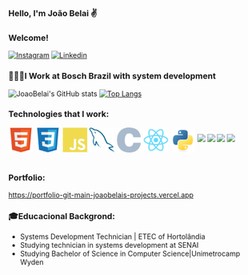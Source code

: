 ### Hello, I'm João Belai ✌️
### Welcome!
[![Instagram](https://img.shields.io/badge/Instagram-E4405F?style=for-the-badge&logo=instagram&logoColor=white)](https://www.instagram.com/joao_belai/)
[![Linkedin](https://img.shields.io/badge/LinkedIn-0077B5?style=for-the-badge&logo=linkedin&logoColor=white)](https://www.linkedin.com/in/joao-pedro-belai-27611b299/) <br/>

### 👨🏻‍💻I Work at Bosch Brazil with system development <br/>

![JoaoBelai's GitHub stats](https://github-readme-stats.vercel.app/api?username=JoaoBelai&show_icons=true&theme=tokyonight&hide_border=true)
[![Top Langs](https://github-readme-stats.vercel.app/api/top-langs/?username=JoaoBelai&layout=donut&theme=tokyonight&hide_border=true)](https://github.com/JoaoBelai/github-readme-stats)

### Technologies that I work:
<div style="display: inline_block">
  <img align="center" alt="HTML" height="50" width="50" src="https://raw.githubusercontent.com/devicons/devicon/master/icons/html5/html5-original.svg">
  <img align="center" alt="CSS" height="50" width="50" src="https://raw.githubusercontent.com/devicons/devicon/master/icons/css3/css3-original.svg">
  <img align="center" alt="Js" height="50" width="50" src="https://raw.githubusercontent.com/devicons/devicon/master/icons/javascript/javascript-plain.svg">
  <img align="center" alt="MySql" height="50" width="50" src="https://raw.githubusercontent.com/devicons/devicon/master/icons/mysql/mysql-original.svg">
  <img align="center" alt="C" height="50" width="50" src="https://raw.githubusercontent.com/devicons/devicon/master/icons/c/c-original.svg">
  <img align="center" alt="React" height="50" width="50" src="https://raw.githubusercontent.com/devicons/devicon/master/icons/react/react-original.svg">
  <img align="center" alt="Python" height="50" width="50" src="https://raw.githubusercontent.com/devicons/devicon/master/icons/python/python-original.svg">
  <img src="https://cdn.jsdelivr.net/gh/devicons/devicon@latest/icons/django/django-plain.svg" />
  <link rel="stylesheet" type='text/css' href="https://cdn.jsdelivr.net/gh/devicons/devicon@latest/devicon.min.css" />
  <img src="https://cdn.jsdelivr.net/gh/devicons/devicon@latest/icons/fastapi/fastapi-original-wordmark.svg" />
  <img src="https://cdn.jsdelivr.net/gh/devicons/devicon@latest/icons/postgresql/postgresql-plain-wordmark.svg" />
  <img src="https://cdn.jsdelivr.net/gh/devicons/devicon@latest/icons/sqlite/sqlite-original.svg" />

                  
</div><br/>

### Portfolio:
https://portfolio-git-main-joaobelais-projects.vercel.app

### 🎓Educacional Backgrond:
- Systems Development Technician | ETEC of Hortolândia <br/>
- Studying technician in systems development at SENAI <br/>
- Studying Bachelor of Science in Computer Science|Unimetrocamp Wyden<br/>
